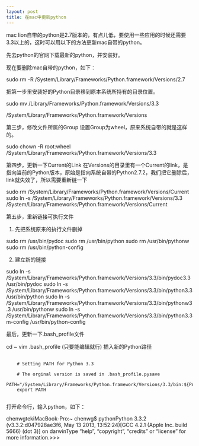 ```yaml
---
layout: post
title: 在mac中更新python
---
```

mac lion自带的python是2.7版本的，有点儿低，要使用一些应用的时候还需要3.3以上的，这时可以用以下的方法更新mac自带的python。

先去python的官网下载最新的python，并安装好。

现在要删除mac自带的python，如下：

sudo rm -R /System/Library/Frameworks/Python.framework/Versions/2.7

把第一步里安装好的Python目录移到原本系统所持有的目录位置。

sudo mv /Library/Frameworks/Python.framework/Versions/3.3

/System/Library/Frameworks/Python.framework/Versions

第三步，修改文件所属的Group
设置Group为wheel，原来系统自带的就是这样的。

sudo chown -R root:wheel /System/Library/Frameworks/Python.framework/Versions/3.3

第四步，更新一下Current的Link
在Versions的目录里有一个Current的link，是指向当前的Python版本，原始是指向系统自带的Python2.7.2，我们把它删除后，link就失效了，所以需要重新链一下

sudo rm /System/Library/Frameworks/Python.framework/Versions/Current
sudo ln -s /System/Library/Frameworks/Python.framework/Versions/3.3 /System/Library/Frameworks/Python.framework/Versions/Current

第五步，重新链接可执行文件

1) 先把系统原来的执行文件删掉

sudo rm /usr/bin/pydoc
sudo rm /usr/bin/python
sudo rm /usr/bin/pythonw
sudo rm /usr/bin/python-config

2) 建立新的链接

sudo ln -s /System/Library/Frameworks/Python.framework/Versions/3.3/bin/pydoc3.3 /usr/bin/pydoc
sudo ln -s /System/Library/Frameworks/Python.framework/Versions/3.3/bin/python3.3 /usr/bin/python
sudo ln -s /System/Library/Frameworks/Python.framework/Versions/3.3/bin/pythonw3.3 /usr/bin/pythonw
sudo ln -s /System/Library/Frameworks/Python.framework/Versions/3.3/bin/python3.3m-config /usr/bin/python-config

最后，更新一下.bash_profile文件

cd ~ vim .bash_profile (只要能编辑就行) 插入新的Python路径
<pre>
  <code class="bash">
    # Setting PATH for Python 3.3

    # The orginal version is saved in .bash_profile.pysave
    PATH="/System/Library/Frameworks/Python.framework/Versions/3.3/bin:${PATH}"
    export PATH
  </code>
</pre>
打开命令行，输入python，如下：

chenwgtekiMacBook-Pro:~ chenwg$ pythonPython 3.3.2 (v3.3.2:d047928ae3f6, May 13 2013, 13:52:24)[GCC 4.2.1 (Apple Inc. build 5666) (dot 3)] on darwinType “help”, “copyright”, “credits” or “license” for more information.>>>
